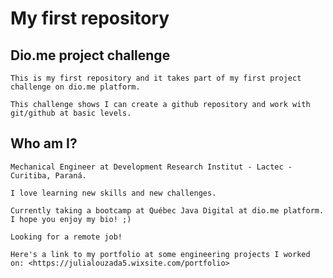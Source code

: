 # My first repository 

## Dio.me project challenge
    This is my first repository and it takes part of my first project challenge on dio.me platform. 
    
    This challenge shows I can create a github repository and work with git/github at basic levels. 


## Who am I?
    
    Mechanical Engineer at Development Research Institut - Lactec - Curitiba, Paraná.

    I love learning new skills and new challenges. 

    Currently taking a bootcamp at Québec Java Digital at dio.me platform. I hope you enjoy my bio! ;) 

    Looking for a remote job!

    Here's a link to my portfolio at some engineering projects I worked on: <https://julialouzada5.wixsite.com/portfolio>